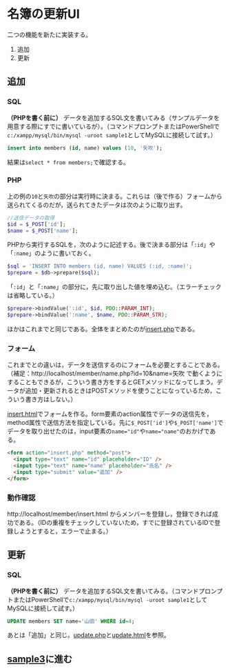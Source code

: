 # 名簿の更新UI

二つの機能を新たに実装する。

1. 追加
1. 更新

## 追加

### SQL

**（PHPを書く前に）** データを追加するSQL文を書いてみる（サンプルデータを用意する際にすでに書いているが）。（コマンドプロンプトまたはPowerShellで`c:/xampp/mysql/bin/mysql -uroot sample1`としてMySQLに接続して試す。）

```sql
insert into members (id, name) values (10, '矢吹');
```

結果は`select * from members;`で確認する。

### PHP

上の例の`10`と`矢吹`の部分は実行時に決まる。これらは（後で作る）フォームから送られてくるのだが，送られてきたデータは次のように取り出す。

```php
//送信データの取得
$id = $_POST['id'];
$name = $_POST['name'];
```

PHPから実行するSQLを，次のように記述する。後で決まる部分は「`:id`」や「`:name`」のように書いておく。

```php
$sql = 'INSERT INTO members (id, name) VALUES (:id, :name)';
$prepare = $db->prepare($sql);
```

「`:id`」と「`:name`」の部分に，先に取り出した値を埋め込む。（エラーチェックは省略している。）

```php
$prepare->bindValue(':id', $id, PDO::PARAM_INT);
$prepare->bindValue(':name', $name, PDO::PARAM_STR);
```

ほかはこれまでと同じである。全体をまとめたのが[insert.php](insert.php)である。

### フォーム

これまでとの違いは，データを送信するのにフォームを必要とすることである。（補足：http://localhost/member/name.php?id=10&name=矢吹 で動くようにすることもできるが，こういう書き方をするとGETメソッドになってしまう。データが追加・更新されるときはPOSTメソッドを使うことになっているため，こういう書き方はしない。）

[insert.html](insert.html)でフォームを作る。form要素のaction属性でデータの送信先を，method属性で送信方法を指定している。先に`$_POST['id']`や`$_POST['name']`でデータを取り出せたのは，input要素の`name="id"`や`name="name"`のおかげである。

```html
<form action="insert.php" method="post">
  <input type="text" name="id" placeholder="ID" />
  <input type="text" name="name" placeholder="氏名" />
  <input type="submit" value="追加" />
</form>
```

### 動作確認

http://localhost/member/insert.html からメンバーを登録し，登録できれば成功である。（IDの重複をチェックしていないため，すでに登録されているIDで登録しようとすると，エラーで止まる。）

## 更新

### SQL

**（PHPを書く前に）** データを追加するSQL文を書いてみる。（コマンドプロンプトまたはPowerShellで`c:/xampp/mysql/bin/mysql -uroot sample1`としてMySQLに接続して試す。）

```sql
UPDATE members SET name='山田' WHERE id=4;
```

あとは「追加」と同じ。[update.php](update.php)と[update.html](update.html)を参照。

## [sample3](../sample3/)に進む